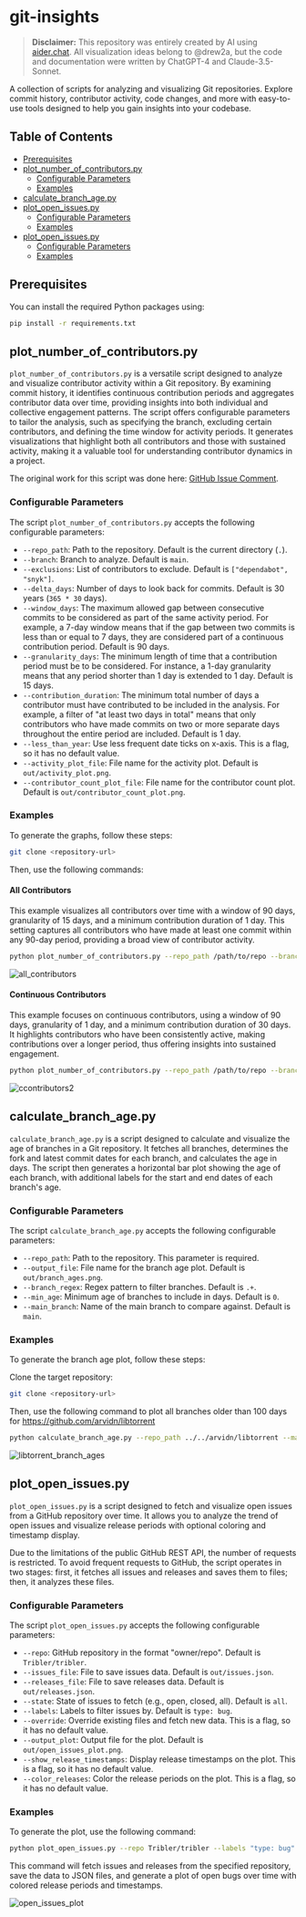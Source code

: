 # git-insights

> **Disclaimer:** This repository was entirely created by AI using [aider.chat](https://aider.chat/). All visualization ideas belong to @drew2a, but the code and documentation were written by ChatGPT-4 and Claude-3.5-Sonnet.

A collection of scripts for analyzing and visualizing Git repositories. Explore commit history, contributor activity,
code changes, and more with easy-to-use tools designed to help you gain insights into your codebase.

## Table of Contents

- [Prerequisites](#prerequisites)
- [plot_number_of_contributors.py](#plot_number_of_contributorspy)
    - [Configurable Parameters](#configurable-parameters)
    - [Examples](#examples)
- [calculate_branch_age.py](#calculate_branch_agepy)
- [plot_open_issues.py](#plot_open_issuespy)
    - [Configurable Parameters](#configurable-parameters-1)
    - [Examples](#examples-1)
- [plot_open_issues.py](#plot_open_issuespy)
    - [Configurable Parameters](#configurable-parameters-2)
    - [Examples](#examples-2)

## Prerequisites

You can install the required Python packages using:

```bash
pip install -r requirements.txt
```

## plot_number_of_contributors.py

`plot_number_of_contributors.py` is a versatile script designed to analyze and visualize contributor activity within a
Git repository. By examining commit history, it identifies continuous contribution periods and aggregates contributor
data over time, providing insights into both individual and collective engagement patterns. The script offers
configurable parameters to tailor the analysis, such as specifying the branch, excluding certain contributors, and
defining the time window for activity periods. It generates visualizations that highlight both all contributors and
those with sustained activity, making it a valuable tool for understanding contributor dynamics in a project.

The original work for this script was done
here: [GitHub Issue Comment](https://github.com/drew2a/ivory-tower/issues/1#issuecomment-1884614714).

### Configurable Parameters

The script `plot_number_of_contributors.py` accepts the following configurable parameters:

- `--repo_path`: Path to the repository. Default is the current directory (`.`).
- `--branch`: Branch to analyze. Default is `main`.
- `--exclusions`: List of contributors to exclude. Default is `["dependabot", "snyk"]`.
- `--delta_days`: Number of days to look back for commits. Default is 30 years (`365 * 30` days).
- `--window_days`: The maximum allowed gap between consecutive commits to be considered as part of the same activity
  period. For example, a 7-day window means that if the gap between two commits is less than or equal to 7 days, they
  are considered part of a continuous contribution period. Default is 90 days.
- `--granularity_days`: The minimum length of time that a contribution period must be to be considered. For instance, a
  1-day granularity means that any period shorter than 1 day is extended to 1 day. Default is 15 days.
- `--contribution_duration`: The minimum total number of days a contributor must have contributed to be included in the
  analysis. For example, a filter of "at least two days in total" means that only contributors who have made commits on
  two or more separate days throughout the entire period are included. Default is 1 day.
- `--less_than_year`: Use less frequent date ticks on x-axis. This is a flag, so it has no default value.
- `--activity_plot_file`: File name for the activity plot. Default is `out/activity_plot.png`.
- `--contributor_count_plot_file`: File name for the contributor count plot. Default is
  `out/contributor_count_plot.png`.

### Examples

To generate the graphs, follow these steps:

```bash
git clone <repository-url>
```

Then, use the following commands:

#### All Contributors

This example visualizes all contributors over time with a window of 90 days, granularity of 15 days, and a minimum
contribution duration of 1 day. This setting captures all contributors who have made at least one commit within any
90-day period, providing a broad view of contributor activity.

```bash
python plot_number_of_contributors.py --repo_path /path/to/repo --branch main --window_days 90 --granularity_days 15 --contribution_duration 1 --activity_plot_file all_contributors.png
```

![all_contributors](https://github.com/user-attachments/assets/59c44c57-ea72-4974-881a-f6a720ed57ff)

#### Continuous Contributors

This example focuses on continuous contributors, using a window of 90 days, granularity of 1 day, and a minimum
contribution duration of 30 days. It highlights contributors who have been consistently active, making contributions
over a longer period, thus offering insights into sustained engagement.

```bash
python plot_number_of_contributors.py --repo_path /path/to/repo --branch main --window_days 90 --granularity_days 1 --contribution_duration 30 --contributor_count_plot_file continuous_contributors.png
```

![ccontributors2](https://github.com/user-attachments/assets/bb11ab72-791a-46f6-9058-bb526f95bad6)

## calculate_branch_age.py

`calculate_branch_age.py` is a script designed to calculate and visualize the age of branches in a Git
repository. It fetches all branches, determines the fork and latest commit dates for each branch, and calculates
the age in days. The script then generates a horizontal bar plot showing the age of each branch, with additional labels
for the start and end dates of each branch's age.

### Configurable Parameters

The script `calculate_branch_age.py` accepts the following configurable parameters:

- `--repo_path`: Path to the repository. This parameter is required.
- `--output_file`: File name for the branch age plot. Default is `out/branch_ages.png`.
- `--branch_regex`: Regex pattern to filter branches. Default is `.+`.
- `--min_age`: Minimum age of branches to include in days. Default is `0`.
- `--main_branch`: Name of the main branch to compare against. Default is `main`.

### Examples

To generate the branch age plot, follow these steps:

Clone the target repository:

```bash
git clone <repository-url>
```

Then, use the following command to plot all branches older than 100 days for https://github.com/arvidn/libtorrent

```bash
python calculate_branch_age.py --repo_path ../../arvidn/libtorrent --main_branch master --min_age 100
```

![libtorrent_branch_ages](https://github.com/user-attachments/assets/1774e42f-fe64-40c3-b755-ebc5eda36309)

## plot_open_issues.py

`plot_open_issues.py` is a script designed to fetch and visualize open issues from a GitHub repository over time. It
allows you to analyze the trend of open issues and visualize release periods with optional coloring and timestamp
display.

Due to the limitations of the public GitHub REST API, the number of requests is restricted. To avoid frequent requests
to GitHub, the script operates in two stages: first, it fetches all issues and releases and saves them to files; then,
it analyzes these files.

### Configurable Parameters

The script `plot_open_issues.py` accepts the following configurable parameters:

- `--repo`: GitHub repository in the format "owner/repo". Default is `Tribler/tribler`.
- `--issues_file`: File to save issues data. Default is `out/issues.json`.
- `--releases_file`: File to save releases data. Default is `out/releases.json`.
- `--state`: State of issues to fetch (e.g., open, closed, all). Default is `all`.
- `--labels`: Labels to filter issues by. Default is `type: bug`.
- `--override`: Override existing files and fetch new data. This is a flag, so it has no default value.
- `--output_plot`: Output file for the plot. Default is `out/open_issues_plot.png`.
- `--show_release_timestamps`: Display release timestamps on the plot. This is a flag, so it has no default value.
- `--color_releases`: Color the release periods on the plot. This is a flag, so it has no default value.

### Examples

To generate the plot, use the following command:

```bash
python plot_open_issues.py --repo Tribler/tribler --labels "type: bug" --output_plot out/open_issues_plot.png --show_release_timestamps --color_releases
```

This command will fetch issues and releases from the specified repository, save the data to JSON files, and generate a
plot of open bugs over time with colored release periods and timestamps.

![open_issues_plot](https://github.com/user-attachments/assets/a2af5be3-35c1-4572-88ec-cca4f016b9ea)
